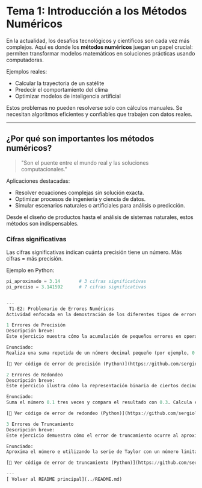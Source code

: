 # Tema 1: Introducción a los Métodos Numéricos

En la actualidad, los desafíos tecnológicos y científicos son cada vez más complejos. Aquí es donde los **métodos numéricos** juegan un papel crucial: permiten transformar modelos matemáticos en soluciones prácticas usando computadoras.

Ejemplos reales:
- Calcular la trayectoria de un satélite 
- Predecir el comportamiento del clima 
- Optimizar modelos de inteligencia artificial 

Estos problemas no pueden resolverse solo con cálculos manuales. Se necesitan algoritmos eficientes y confiables que trabajen con datos reales.

---

## ¿Por qué son importantes los métodos numéricos?

> "Son el puente entre el mundo real y las soluciones computacionales."

Aplicaciones destacadas:
- Resolver ecuaciones complejas sin solución exacta.
- Optimizar procesos de ingeniería y ciencia de datos.
- Simular escenarios naturales o artificiales para análisis o predicción.

Desde el diseño de productos hasta el análisis de sistemas naturales, estos métodos son indispensables.

### Cifras significativas

Las cifras significativas indican cuánta precisión tiene un número. Más cifras = más precisión.

Ejemplo en Python:

```python
pi_aproximado = 3.14       # 3 cifras significativas
pi_preciso = 3.141592      # 7 cifras significativas


---
 T1-E2: Problemario de Errores Numéricos
Actividad enfocada en la demostración de los diferentes tipos de errores en métodos numéricos, así como una explicación de estos.

1️ Errores de Precisión
Descripción breve:
Este ejercicio muestra cómo la acumulación de pequeños errores en operaciones repetidas puede llevar a resultados ligeramente diferentes de los esperados, debido a la representación finita de los números en la computadora.

Enunciado:
Realiza una suma repetida de un número decimal pequeño (por ejemplo, 0.0001) muchas veces y compara el resultado obtenido con el valor esperado. Calcula el error absoluto y relativo.

[🔗 Ver código de error de precisión (Python)](https://github.com/sergiolb27/Metodos-Numericos-/blob/40045f9d503ccc2f1d14b517ff6b6ddf8f041ae4/codigos/tema1/Error%20de%20precision.py)

2️ Errores de Redondeo
Descripción breve:
Este ejercicio ilustra cómo la representación binaria de ciertos decimales (como 0.1) puede causar pequeñas discrepancias en los cálculos, generando errores de redondeo.

Enunciado:
Suma el número 0.1 tres veces y compara el resultado con 0.3. Calcula el error absoluto y relativo.

[🔗 Ver código de error de redondeo (Python)](https://github.com/sergiolb27/Metodos-Numericos-/blob/40045f9d503ccc2f1d14b517ff6b6ddf8f041ae4/codigos/tema1/Error%20de%20redondeo.py)

3️ Errores de Truncamiento
Descripción breve:
Este ejercicio demuestra cómo el error de truncamiento ocurre al aproximar una serie infinita (como la de Taylor para e) usando un número finito de términos.

Enunciado:
Aproxima el número e utilizando la serie de Taylor con un número limitado de términos. Compara el valor aproximado con el valor real y calcula el error absoluto y relativo.

[🔗 Ver código de error de truncamiento (Python)](https://github.com/sergiolb27/Metodos-Numericos-/blob/40045f9d503ccc2f1d14b517ff6b6ddf8f041ae4/codigos/tema1/Error%20de%20truncamiento.py)

---
[ Volver al README principal](../README.md)
